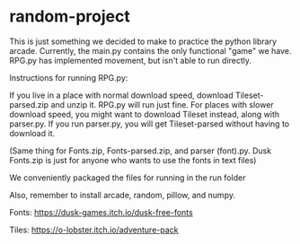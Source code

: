 # random-project

This is just something we decided to make to practice the python library arcade. Currently, the main.py contains the only functional "game" we have. RPG.py has implemented movement, but isn't able to run directly.

Instructions for running RPG.py:

If you live in a place with normal download speed, download Tileset-parsed.zip and unzip it. RPG.py will run just fine. For places with slower download speed, you might want to download Tileset instead, along with parser.py. If you run parser.py, you will get Tileset-parsed without having to download it.

(Same thing for Fonts.zip, Fonts-parsed.zip, and parser (font).py. Dusk Fonts.zip is just for anyone who wants to use the fonts in text files)

We conveniently packaged the files for running in the run folder

Also, remember to install arcade, random, pillow, and numpy.

Fonts:
https://dusk-games.itch.io/dusk-free-fonts

Tiles:
https://o-lobster.itch.io/adventure-pack
